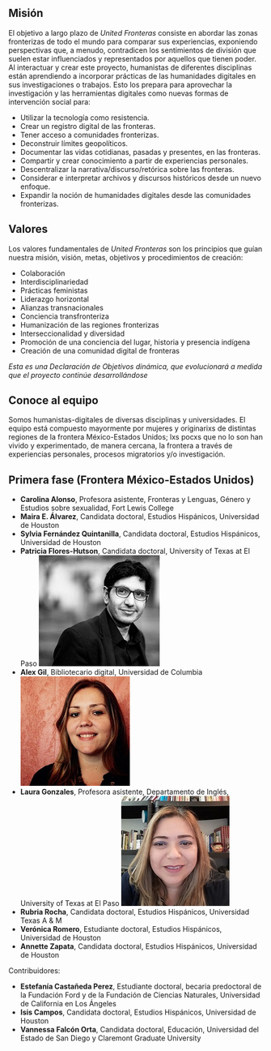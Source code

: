 ## Misión

El objetivo a largo plazo de *United Fronteras* consiste en abordar las zonas fronterizas de todo el
mundo para comparar sus experiencias, exponiendo perspectivas que, a menudo, contradicen los
sentimientos de división que suelen estar influenciados y representados por aquellos que tienen poder.
Al interactuar y crear este proyecto, humanistas de diferentes disciplinas están aprendiendo a
incorporar prácticas de las humanidades digitales en sus investigaciones o trabajos. Esto los prepara
para aprovechar la investigación y las herramientas digitales como nuevas formas de intervención social
para:

- Utilizar la tecnología como resistencia.
- Crear un registro digital de las fronteras.
- Tener acceso a comunidades fronterizas.
- Deconstruir límites geopolíticos.
- Documentar las vidas cotidianas, pasadas y presentes, en las fronteras.
- Compartir y crear conocimiento a partir de experiencias personales.
- Descentralizar la narrativa/discurso/retórica sobre las fronteras.
- Considerar e interpretar archivos y discursos históricos desde un nuevo enfoque.
- Expandir la noción de humanidades digitales desde las comunidades fronterizas.

## Valores

Los valores fundamentales de *United Fronteras* son los principios que guían nuestra misión, visión,
metas, objetivos y procedimientos de creación:

- Colaboración
- Interdisciplinariedad
- Prácticas feministas
- Liderazgo horizontal
- Alianzas transnacionales
- Conciencia transfronteriza
- Humanización de las regiones fronterizas
- Interseccionalidad y diversidad
- Promoción de una conciencia del lugar, historia y presencia indígena
- Creación de una comunidad digital de fronteras

*Esta es una Declaración de Objetivos dinámica, que evolucionará a medida que el proyecto continúe
desarrollándose*

## Conoce al equipo

Somos humanistas-digitales de diversas disciplinas y universidades. El equipo está compuesto mayormente
por mujeres y originarixs de distintas regiones de la frontera México-Estados Unidos; lxs pocxs que no
lo son han vivido y experimentado, de manera cercana, la frontera a través de experiencias personales,
procesos migratorios y/o investigación.

## Primera fase (Frontera México-Estados Unidos)

- **Carolina Alonso**, Profesora asistente, Fronteras y Lenguas, Género y Estudios sobre sexualidad, Fort
Lewis College
- **Maira E. Álvarez**, Candidata doctoral, Estudios Hispánicos, Universidad de Houston
- **Sylvia Fernández Quintanilla**, Candidata doctoral, Estudios Hispánicos, Universidad de Houston
- **Patricia Flores-Hutson**, Candidata doctoral, University of Texas at El Paso
![Alex Gil](/images/alexpic.jpg "Alex Gil")
- **Alex Gil**, Bibliotecario digital, Universidad de Columbia
![Laura Gonzalez](/images/laurapic.jpg "Laura Gonzalez")
- **Laura Gonzales**, Profesora asistente, Departamento de Inglés, University of Texas at El Paso
![Rubria Rocha](/images/rubriapic.jpg "Rubria Rocha")
- **Rubria Rocha**, Candidata doctoral, Estudios Hispánicos, Universidad Texas A & M
- **Verónica Romero**, Estudiante doctoral, Estudios Hispánicos, Universidad de Houston
- **Annette Zapata**, Candidata doctoral, Estudios Hispánicos, Universidad de Houston

Contribuidores:

- **Estefanía Castañeda Perez**, Estudiante doctoral, becaria predoctoral de la Fundación Ford y de la
Fundación de Ciencias Naturales, Universidad de California en Los Ángeles
- **Isis Campos**, Candidata doctoral, Estudios Hispánicos, Universidad de Houston
- **Vannessa Falcón Orta**, Candidata doctoral, Educación, Universidad del Estado de San Diego y
Claremont Graduate University  
